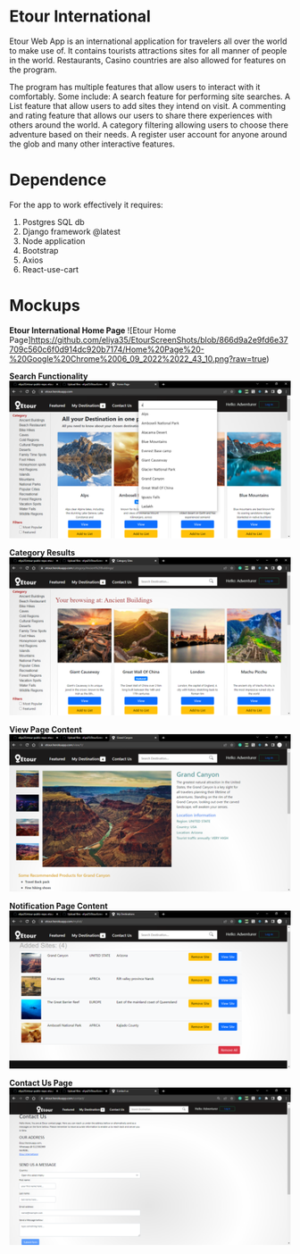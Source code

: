 # Etour International
Etour Web App is an international application 
for travelers all over the world to make use of.
It contains tourists attractions sites for all
manner of people in the world. Restaurants, Casino 
countries are also allowed for features on the 
program. 

The program has multiple features that allow users 
to interact with it comfortably. Some include:
A search feature for performing site searches. 
A List feature that allow users to add sites they 
intend on visit. 
A commenting and rating feature that allows our
users to share there experiences with others around 
the world. 
A category filtering allowing users to choose 
there adventure based on their needs. 
A register user account for anyone around the glob
and many other interactive features.
 

# Dependence 
For the app to work effectively it requires:
1. Postgres SQL db
2. Django framework @latest
3. Node application 
4. Bootstrap
5. Axios
6. React-use-cart

# Mockups

**Etour International Home Page**
![Etour Home Page]https://github.com/eliya35/EtourScreenShots/blob/866d9a2e9fd6e37709c560c6f0d914dc920b7174/Home%20Page%20-%20Google%20Chrome%2006_09_2022%2022_43_10.png?raw=true)

**Search Functionality**
![Search Functionality](https://github.com/eliya35/EtourScreenShots/blob/main/Home%20Page%20-%20Google%20Chrome%2006_09_2022%2022_43_26.png?raw=true)

**Category Results**
![Category Filters results](https://raw.githubusercontent.com/eliya35/EtourScreenShots/adb4eed2e24e8483dcd5896997e929f5e1fef0a9/Home%20Page%20-%20Google%20Chrome%2006_09_2022%2022_43_46.png)

**View Page Content**
![ViewPage Content](https://raw.githubusercontent.com/eliya35/EtourScreenShots/acf3c4dfcc48b4ca623a68aab01913cb59a06b12/Home%20Page%20-%20Google%20Chrome%2006_09_2022%2022_44_41.png)

**Notification Page Content**
![ViewPage Content](https://raw.githubusercontent.com/eliya35/EtourScreenShots/b762fde0af4703954838e51916d3e91b7b5eff83/Home%20Page%20-%20Google%20Chrome%2006_09_2022%2022_46_14.png)

**Contact Us Page**
![ViewPage Content](https://raw.githubusercontent.com/eliya35/EtourScreenShots/866d9a2e9fd6e37709c560c6f0d914dc920b7174/Home%20Page%20-%20Google%20Chrome%2006_09_2022%2022_46_50.png)
